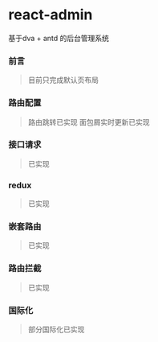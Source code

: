 # react-admin
基于dva + antd 的后台管理系统

### 前言
> 目前只完成默认页布局

### 路由配置
> 路由跳转已实现
>面包屑实时更新已实现

### 接口请求
> 已实现

### redux
> 已实现

### 嵌套路由
> 已实现

### 路由拦截
>已实现

### 国际化
>部分国际化已实现



